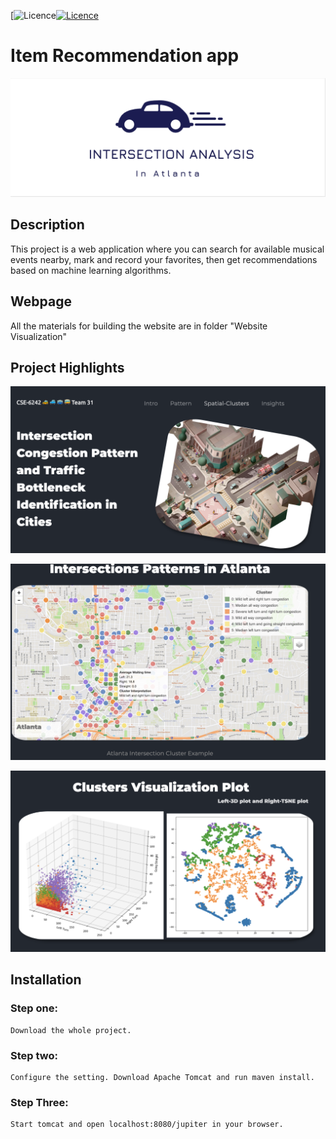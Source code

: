 [![Licence](https://img.shields.io/badge/Language-JavaScript+Python-brightgreen)[![Licence](https://img.shields.io/badge/license-GPL--3.0-blue.svg)](https://github.com/XinzeWang/Intersection-Analysis/raw/master/LICENSE) 

# Item Recommendation app

![title_logo](https://github.com/XinzeWang/Intersection-Analysis/raw/master/readme-resource/logo.png)

## Description
This project is a web application where you can search for available musical events nearby, mark and record your favorites, then get recommendations based on machine learning algorithms.

## Webpage

All the materials for building the website are in folder "Website Visualization"

## Project Highlights
 ![image1](https://github.com/XinzeWang/Intersection-Analysis/raw/master/readme-resource/screen1.png)
 
 ![image2](https://github.com/XinzeWang/Intersection-Analysis/raw/master/readme-resource/screen2.png)
 
 ![image3](https://github.com/XinzeWang/Intersection-Analysis/raw/master/readme-resource/screen3.png)

## Installation
### Step one:
    Download the whole project.

### Step two:
    Configure the setting. Download Apache Tomcat and run maven install.

### Step Three:
    Start tomcat and open localhost:8080/jupiter in your browser.

